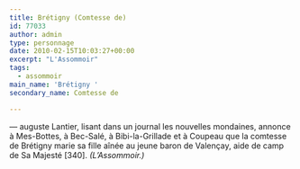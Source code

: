 ```yaml
---
title: Brétigny (Comtesse de)
id: 77033
author: admin
type: personnage
date: 2010-02-15T10:03:27+00:00
excerpt: "L'Assommoir"
tags:
  - assommoir
main_name: 'Brétigny '
secondary_name: Comtesse de

---
```

— auguste Lantier, lisant dans un journal les nouvelles mondaines, annonce à Mes-Bottes, à Bec-Salé, à Bibi-la-Grillade et à Coupeau que la comtesse de Brétigny marie sa fille aînée au jeune baron de Valençay, aide de camp de Sa Majesté [340]. _(L&rsquo;Assommoir.)_
